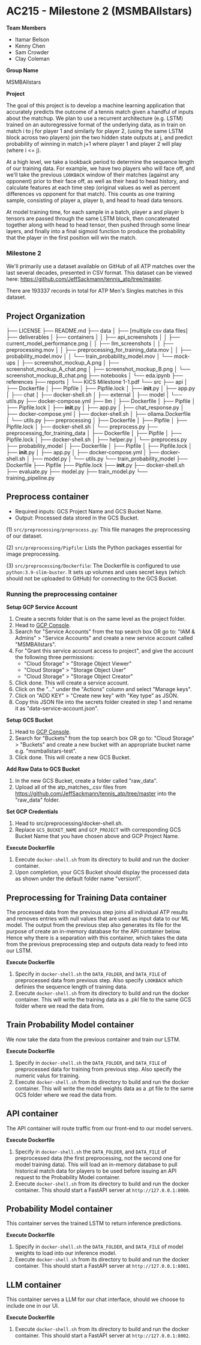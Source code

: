 AC215 - Milestone 2 (MSMBAllstars)
==============================
**Team Members**

- Itamar Belson
- Kenny Chen
- Sam Crowder
- Clay Coleman

**Group Name**

MSMBAllstars

**Project**

The goal of this project is to develop a machine learning application that accurately predicts the outcome of a tennis match given a handful of inputs about the matchup.
We plan to use a recurrent architecture (e.g. LSTM) trained on an autoregressive format of the underlying data, as in train on match i to j for player 1 and similarly for player 2, (using the same LSTM block across two players)  join the two hidden state outputs at j, and predict probability of winning in match j+1 where player 1 and player 2 will play (where i <= j).

At a high level, we take a lookback period to determine the sequence length of our training data. For example, we have two players who will face off, and we'll take the previous `LOOKBACK` window of their matches (against any opponent) prior to their face off, as well as their head to head history, and calculate features at each time step (original values as well as percent differences vs opponent for that match). This counts as one training sample, consisting of player a, player b, and head to head data tensors. 

At model training time, for each sample in a batch, player a and player b tensors are passed through the same LSTM block, then concatenated together along with head to head tensor, then pushed through some linear layers, and finally into a final sigmoid function to produce the probability that the player in the first position will win the match.

### Milestone 2 ###

We'll primarily use a dataset available on GitHub of all ATP matches over the last several decades, presented in CSV format. This dataset can be viewed here: https://github.com/JeffSackmann/tennis_atp/tree/master.

There are 193337 records in total for ATP Men's Singles matches in this dataset.

Project Organization
------------
   ├── LICENSE
   ├── README.md
   ├── data
   │   ├── [multiple csv data files]
   ├── deliverables
   │   ├── containers
   │   │   ├── api_screenshots
   │   │   ├── current_model_performance.png
   │   │   ├── llm_screenshots
   │   │   ├── preprocessing.mov
   │   │   ├── preprocessing_for_training_data.mov
   │   │   ├── probability_model.mov
   │   │   └── train_probability_model.mov
   │   └── mock-ups
   │       ├── screenshot_mockup_A.png
   │       ├── screenshot_mockup_A_chat.png
   │       ├── screenshot_mockup_B.png
   │       └── screenshot_mockup_B_chat.png
   ├── notebooks
   │   └── eda.ipynb
   ├── references
   ├── reports
   │   └── KICS Milestone 1-1.pdf
   └── src
      ├── api
      │   ├── Dockerfile
      │   ├── Pipfile
      │   ├── Pipfile.lock
      │   ├── __init__.py
      │   ├── app.py
      │   ├── chat
      │   ├── docker-shell.sh
      │   ├── external
      │   ├── model
      │   └── utils.py
      ├── docker-compose.yml
      ├── llm
      │   ├── Dockerfile
      │   ├── Pipfile
      │   ├── Pipfile.lock
      │   ├── __init__.py
      │   ├── app.py
      │   ├── chat_response.py
      │   ├── docker-compose.yml
      │   ├── docker-shell.sh
      │   ├── ollama.Dockerfile
      │   └── utils.py
      ├── preprocessing
      │   ├── Dockerfile
      │   ├── Pipfile
      │   ├── Pipfile.lock
      │   ├── docker-shell.sh
      │   └── preprocess.py
      ├── preprocessing_for_training_data
      │   ├── Dockerfile
      │   ├── Pipfile
      │   ├── Pipfile.lock
      │   ├── docker-shell.sh
      │   ├── helper.py
      │   └── preprocess.py
      ├── probability_model
      │   ├── Dockerfile
      │   ├── Pipfile
      │   ├── Pipfile.lock
      │   ├── __init__.py
      │   ├── app.py
      │   ├── docker-compose.yml
      │   ├── docker-shell.sh
      │   ├── model.py
      │   └── utils.py
      └── train_probability_model
         ├── Dockerfile
         ├── Pipfile
         ├── Pipfile.lock
         ├── __init__.py
         ├── docker-shell.sh
         ├── evaluate.py
         ├── model.py
         ├── train_model.py
         └── training_pipeline.py

Preprocess container
------------
- Required inputs: GCS Project Name and GCS Bucket Name.
- Output: Processed data stored in the GCS Bucket.

(1) `src/preprocessing/preprocess.py`: This file manages the preprocessing of our dataset.

(2) `src/preprocessing/Pipfile`: Lists the Python packages essential for image preprocessing.

(3) `src/preprocessing/Dockerfile`: The Dockerfile is configured to use `python:3.9-slim-buster`. It sets up volumes and uses secret keys (which should not be uploaded to GitHub) for connecting to the GCS Bucket.

### Running the preprocessing container
**Setup GCP Service Account**
1. Create a secrets folder that is on the same level as the project folder.
2. Head to [GCP Console](https://console.cloud.google.com/home/dashboard).
3. Search for "Service Accounts" from the top search box OR go to: "IAM & Admins" > "Service Accounts" and create a new service account called "MSMBAllstars".
4. For "Grant this service account access to project", and give the account the following three permissions:
      - "Cloud Storage" > "Storage Object Viewer"
      - "Cloud Storage" > "Storage Object User"
      - "Cloud Storage" > "Storage Object Creator"
5. Click done. This will create a service account.
6. Click on the "..." under the "Actions" column and select "Manage keys".
7. Click on "ADD KEY" > "Create new key" with "Key type" as JSON.
8. Copy this JSON file into the secrets folder created in step 1 and rename it as "data-service-account.json".

**Setup GCS Bucket**
1. Head to [GCP Console](https://console.cloud.google.com/home/dashboard).
2. Search for "Buckets" from the top search box OR go to: "Cloud Storage" > "Buckets" and create a new bucket with an appropriate bucket name e.g. "msmballstars-test".
3. Click done. This will create a new GCS Bucket.

**Add Raw Data to GCS Bucket**
1. In the new GCS Bucket, create a folder called "raw_data".
2. Upload all of the atp_matches_<year>.csv files from https://github.com/JeffSackmann/tennis_atp/tree/master into the "raw_data" folder.

**Set GCP Credentials**
1. Head to src/preprocessing/docker-shell.sh.
2. Replace `GCS_BUCKET_NAME` and `GCP_PROJECT` with corresponding GCS Bucket Name that you have chosen above and GCP Project Name.

**Execute Dockerfile**
1. Execute `docker-shell.sh` from its directory to build and run the docker container.
2. Upon completion, your GCS Bucket should display the processed data as shown under the default folder name "version1".

Preprocessing for Training Data container
------------

The processed data from the previous step joins all individual ATP results and removes entries with null values that are used as input data to our ML model. The output from the previous step also generates its file for the purpose of create an in-memory database for the API container below. Hence why there is a separation with this container, which takes the data from the previous preprocessing step and outputs data ready to feed into our LSTM.

**Execute Dockerfile**
1. Specify in `docker-shell.sh` the `DATA_FOLDER`, and `DATA_FILE` of preprocessed data from previous step. Also specify `LOOKBACK` which definies the sequence length of training data.
2. Execute `docker-shell.sh` from its directory to build and run the docker container. This will write the training data as a .pkl file to the same GCS folder where we read the data from.

Train Probability Model container
------------

We now take the data from the previous container and train our LSTM.

**Execute Dockerfile**
1. Specify in `docker-shell.sh` the `DATA_FOLDER`, and `DATA_FILE` of preprocessed data for training from previous step. Also specify the numeric valus for training.
2. Execute `docker-shell.sh` from its directory to build and run the docker container. This will write the model weights data as a .pt file to the same GCS folder where we read the data from.

API container
------------

The API container will route traffic from our front-end to our model servers.

**Execute Dockerfile**
1. Specify in `docker-shell.sh` the `DATA_FOLDER`, and `DATA_FILE` of preprocessed data (the first preprocessing, not the second one for model training data). This will load an in-memory database to pull historical match data for players to be used before issuing an API request to the Probability Model container.
2. Execute `docker-shell.sh` from its directory to build and run the docker container. This should start a FastAPI server at `http://127.0.0.1:8000`.


Probability Model container
------------

This container serves the trained LSTM to return inference predictions.

**Execute Dockerfile**
1. Specify in `docker-shell.sh` the `DATA_FOLDER`, and `DATA_FILE` of model weights to load into our inference model.
2. Execute `docker-shell.sh` from its directory to build and run the docker container. This should start a FastAPI server at `http://127.0.0.1:8001`.


LLM container
------------

This container serves a LLM for our chat interface, should we choose to include one in our UI.

**Execute Dockerfile**
1. Execute `docker-shell.sh` from its directory to build and run the docker container. This should start a FastAPI server at `http://127.0.0.1:8002`.
